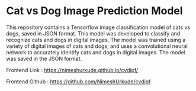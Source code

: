 # Cat vs Dog Image Prediction Model

This repository contains a Tensorflow image classification model of cats vs dogs, saved in JSON format. This model was developed to classify and recognize cats and dogs in digital images. The model was trained using a variety of digital images of cats and dogs, and uses a convolutional neural network to accurately identify cats and dogs in digital images. The model was saved in the JSON format.

Frontend Link : https://nimeshurkude.github.io/cvdipf/

Frontend Github : https://github.com/NimeshUrkude/cvdipf

